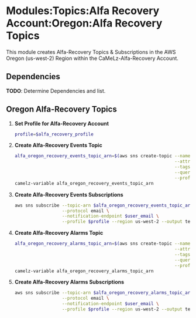 # Modules:Topics:Alfa Recovery Account:Oregon:Alfa Recovery Topics

This module creates Alfa-Recovery Topics & Subscriptions in the AWS Oregon (us-west-2) Region within the
CaMeLz-Alfa-Recovery Account.

## Dependencies

**TODO**: Determine Dependencies and list.

## Oregon Alfa-Recovery Topics

1. **Set Profile for Alfa-Recovery Account**

    ```bash
    profile=$alfa_recovery_profile
    ```

1. **Create Alfa-Recovery Events Topic**

    ```bash
    alfa_oregon_recovery_events_topic_arn=$(aws sns create-topic --name Alfa-Recovery-Events \
                                                                 --attributes "DisplayName=ALFR Events" \
                                                                 --tags Key=Name,Value=Alfa-Recovery-Events-Topic Key=Company,Value=Alfa Key=Environment,Value=Recovery \
                                                                 --query 'TopicArn' \
                                                                 --profile $profile --region us-west-2 --output text)
    camelz-variable alfa_oregon_recovery_events_topic_arn
    ```

1. **Create Alfa-Recovery Events Subscriptions**

    ```bash
    aws sns subscribe --topic-arn $alfa_oregon_recovery_events_topic_arn \
                      --protocol email \
                      --notification-endpoint $user_email \
                      --profile $profile --region us-west-2 --output text
    ```

1. **Create Alfa-Recovery Alarms Topic**

    ```bash
    alfa_oregon_recovery_alarms_topic_arn=$(aws sns create-topic --name Alfa-Recovery-Alarms \
                                                                 --attributes "DisplayName=ALFR Alarms" \
                                                                 --tags Key=Name,Value=Alfa-Recovery-Alarms-Topic Key=Company,Value=Alfa Key=Environment,Value=Recovery \
                                                                 --query 'TopicArn' \
                                                                 --profile $profile --region us-west-2 --output text)
    camelz-variable alfa_oregon_recovery_alarms_topic_arn
    ```

1. **Create Alfa-Recovery Alarms Subscriptions**

    ```bash
    aws sns subscribe --topic-arn $alfa_oregon_recovery_alarms_topic_arn \
                      --protocol email \
                      --notification-endpoint $user_email \
                      --profile $profile --region us-west-2 --output text
    ```
